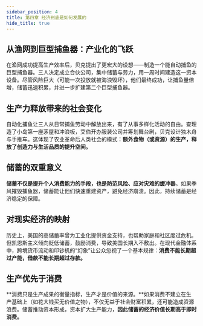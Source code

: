 ```yaml
---
sidebar_position: 4
title: 第四章 经济到底是如何发展的
hide_title: true
---
```


## 从渔网到巨型捕鱼器：产业化的飞跃
在渔网成功提高生产效率后，贝克提出了更宏大的设想——制造一个能自动捕鱼的巨型捕鱼器。三人决定成立合伙公司，集中储蓄与劳力，用一周时间建造这一资本设备。尽管风险巨大（可能一次投放就被海浪毁坏），他们最终成功，让捕鱼量倍增，储蓄迅速积累，并进一步扩建第二个巨型捕鱼器。

## 生产力释放带来的社会变化
自动化捕鱼让三人从日常捕鱼劳动中解放出来，有了从事多样化活动的自由。查理造了小岛第一座茅屋和冲浪板，艾伯开办服装公司并筹划舞台剧，贝克设计独木舟与手推车。这体现了农业革命后人类社会的模式：**额外食物（或资源）的生产，释放了创造力与生活品质的提升空间。**

## 储蓄的双重意义
**储蓄不仅是提升个人消费能力的手段，也是防范风险、应对灾难的缓冲器**。如果季风摧毁捕鱼器，储蓄能让他们快速重建资产，避免经济崩溃。因此，持续储蓄是经济稳定的保障。

## 对现实经济的映射
历史上，美国的高储蓄率曾为工业化提供资金支持，也帮助家庭和社区度过危机。但凯恩斯主义倾向贬低储蓄，鼓励消费，导致美国长期入不敷出。在现代金融体系中，跨境货币流动和印钞机的“幻象”让公众忽视了一个基本规律：**消费不能长期超过产能，借款不能长期超过存款。**

## 生产优先于消费
**消费只是生产成果的衡量指标，生产才是价值的来源。**如果消费不建立在生产基础上（如花大钱买无价值之物），不仅无益于社会财富积累，还可能造成资源浪费。储蓄推动资本形成，资本扩大生产能力，**因此储蓄的经济价值长期高于即时消费。**